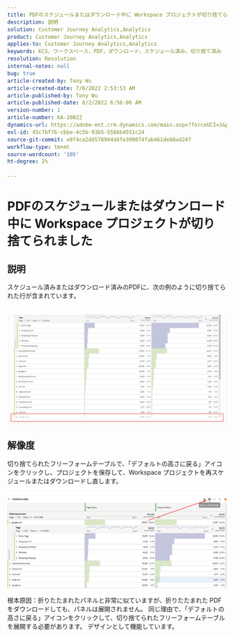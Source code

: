 ```yaml
---
title: PDFのスケジュールまたはダウンロード中に Workspace プロジェクトが切り捨てられました
description: 説明
solution: Customer Journey Analytics,Analytics
product: Customer Journey Analytics,Analytics
applies-to: Customer Journey Analytics,Analytics
keywords: KCS，ワークスペース，PDF，ダウンロード，スケジュール済み，切り捨て済み
resolution: Resolution
internal-notes: null
bug: true
article-created-by: Tony Wu
article-created-date: 7/6/2022 2:53:53 AM
article-published-by: Tony Wu
article-published-date: 8/2/2022 6:56:06 AM
version-number: 1
article-number: KA-20022
dynamics-url: https://adobe-ent.crm.dynamics.com/main.aspx?forceUCI=1&pagetype=entityrecord&etn=knowledgearticle&id=0a8bd2d7-d6fc-ec11-82e5-000d3a3b090d
exl-id: 45c7bf76-cbbe-4c5b-93b5-5566b4551c24
source-git-commit: e8f4ca2dd578944d4fe399074fab461de88ad247
workflow-type: tm+mt
source-wordcount: '105'
ht-degree: 2%

---
```


# PDFのスケジュールまたはダウンロード中に Workspace プロジェクトが切り捨てられました

## 説明

スケジュール済みまたはダウンロード済みのPDFに、次の例のように切り捨てられた行が含まれています。<br><br>
<br>![](assets/___140e6ba7-d7fc-ec11-82e5-000d3a3b090d___.png)

## 解像度


切り捨てられたフリーフォームテーブルで、「デフォルトの高さに戻る」アイコンをクリックし、プロジェクトを保存して、Workspace プロジェクトを再スケジュールまたはダウンロードし直します。

![](assets/e9fea250-d7fc-ec11-82e5-000d3a3b090d.png)



根本原因：折りたたまれたパネルと非常に似ていますが、折りたたまれた PDF をダウンロードしても、パネルは展開されません。
同じ理由で、「デフォルトの高さに戻る」アイコンをクリックして、切り捨てられたフリーフォームテーブルを展開する必要があります。 デザインとして機能しています。
